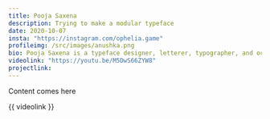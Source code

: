 ```yaml
---
title: Pooja Saxena
description: Trying to make a modular typeface
date: 2020-10-07
insta: "https://instagram.com/ophelia.game"
profileimg: /src/images/anushka.png
bio: Pooja Saxena is a typeface designer, letterer, typographer, and occasional design educator who focuses on Indic scripts, Devanagari in particular. She is an avid collector of newspapers, stamps, and books, and likes to document street lettering.
videolink: "https://youtu.be/M5DwS66ZYW8"
projectlink: 
---
```


Content comes here

{{ videolink }}

